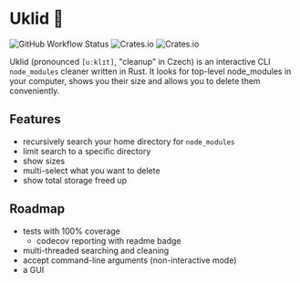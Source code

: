 # Uklid 🧹

![GitHub Workflow Status](https://img.shields.io/github/workflow/status/vacekj/uklid/Continuous%20integration)
![Crates.io](https://img.shields.io/crates/v/uklid)
![Crates.io](https://img.shields.io/crates/d/uklid)

Uklid (pronounced `[uːklɪt]`, "cleanup" in Czech) is an interactive CLI `node_modules` cleaner written in Rust.
It looks for top-level node_modules in your computer, shows you their size and allows you to delete them conveniently.

## Features
- recursively search your home directory for `node_modules`
- limit search to a specific directory
- show sizes
- multi-select what you want to delete
- show total storage freed up

## Roadmap
- tests with 100% coverage
  - codecov reporting with readme badge
- multi-threaded searching and cleaning
- accept command-line arguments (non-interactive mode)
- a GUI